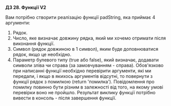 
**ДЗ 28. Функції V2**

Вам потрібно створити реалізацію функції padString, яка приймає 4 аргументи:

1. Рядок.
2. Число, яке визначає довжину рядка, який ми хочемо отримати після виконання функції.
3. Символ (рядок довжиною в 1 символ), яким буде доповнюватися рядок, якщо це необхідно.
4. Параметр булевого типу (true або false), який визначає, додавати символи зліва чи справа (за замовчуванням - справа).
Обов'язково при написанні функції необхідно перевірити аргументи, які ми передали, і якщо в якихось аргументів відсутні, то повернути з функції рядок з помилкою (return 'помилка'). Повідомлення про помилку повинно бути різним в залежності від того, на якому умові перевірки воно не пройшло.
Результат виклику функції потрібно вивести в консоль - після завершення функції.
